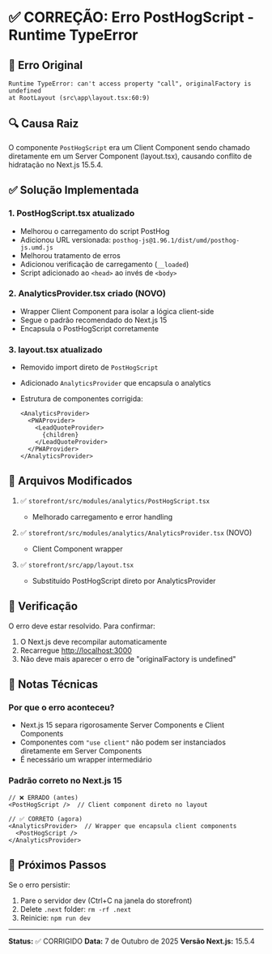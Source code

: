 # ✅ CORREÇÃO: Erro PostHogScript - Runtime TypeError

## 🐛 Erro Original

```
Runtime TypeError: can't access property "call", originalFactory is undefined
at RootLayout (src\app\layout.tsx:60:9)
```

## 🔍 Causa Raiz

O componente `PostHogScript` era um Client Component sendo chamado diretamente em um Server Component (layout.tsx), causando conflito de hidratação no Next.js 15.5.4.

## ✅ Solução Implementada

### 1. **PostHogScript.tsx atualizado**

- Melhorou o carregamento do script PostHog
- Adicionou URL versionada: `posthog-js@1.96.1/dist/umd/posthog-js.umd.js`
- Melhorou tratamento de erros
- Adicionou verificação de carregamento (`__loaded`)
- Script adicionado ao `<head>` ao invés de `<body>`

### 2. **AnalyticsProvider.tsx criado** (NOVO)

- Wrapper Client Component para isolar a lógica client-side
- Segue o padrão recomendado do Next.js 15
- Encapsula o PostHogScript corretamente

### 3. **layout.tsx atualizado**

- Removido import direto de `PostHogScript`
- Adicionado `AnalyticsProvider` que encapsula o analytics
- Estrutura de componentes corrigida:

  ```tsx
  <AnalyticsProvider>
    <PWAProvider>
      <LeadQuoteProvider>
        {children}
      </LeadQuoteProvider>
    </PWAProvider>
  </AnalyticsProvider>
  ```

## 📁 Arquivos Modificados

1. ✅ `storefront/src/modules/analytics/PostHogScript.tsx`
   - Melhorado carregamento e error handling

2. ✅ `storefront/src/modules/analytics/AnalyticsProvider.tsx` (NOVO)
   - Client Component wrapper

3. ✅ `storefront/src/app/layout.tsx`
   - Substituído PostHogScript direto por AnalyticsProvider

## 🧪 Verificação

O erro deve estar resolvido. Para confirmar:

1. O Next.js deve recompilar automaticamente
2. Recarregue <http://localhost:3000>
3. Não deve mais aparecer o erro de "originalFactory is undefined"

## 📝 Notas Técnicas

### Por que o erro aconteceu?

- Next.js 15 separa rigorosamente Server Components e Client Components
- Componentes com `"use client"` não podem ser instanciados diretamente em Server Components
- É necessário um wrapper intermediário

### Padrão correto no Next.js 15

```tsx
// ❌ ERRADO (antes)
<PostHogScript />  // Client component direto no layout

// ✅ CORRETO (agora)
<AnalyticsProvider>  // Wrapper que encapsula client components
  <PostHogScript />
</AnalyticsProvider>
```

## 🚀 Próximos Passos

Se o erro persistir:

1. Pare o servidor dev (Ctrl+C na janela do storefront)
2. Delete `.next` folder: `rm -rf .next`
3. Reinicie: `npm run dev`

---

**Status:** ✅ CORRIGIDO
**Data:** 7 de Outubro de 2025
**Versão Next.js:** 15.5.4

